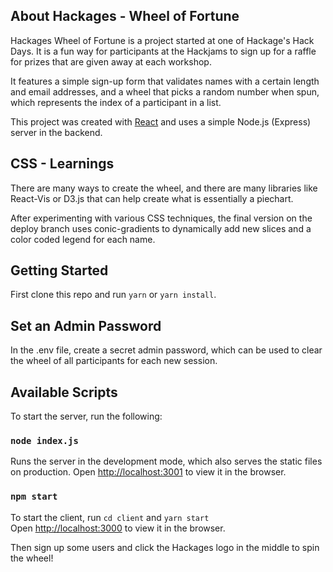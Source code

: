 ## About Hackages - Wheel of Fortune

Hackages Wheel of Fortune is a project started at one of Hackage's Hack Days. It is a fun way for participants at the Hackjams to sign up for a raffle for prizes that are given away at each workshop. 

It features a simple sign-up form that validates names with a certain length and email addresses, and a wheel that picks a random number when spun, which represents the index of a participant in a list.

This project was created with [React](https://github.com/facebook/create-react-app) and uses a simple Node.js (Express) server in the backend.

## CSS - Learnings

There are many ways to create the wheel, and there are many libraries like React-Vis or D3.js that can help create what is essentially a piechart.

After experimenting with various CSS techniques, the final version on the deploy branch uses conic-gradients to dynamically add new slices and a color coded legend for each name.

## Getting Started

First clone this repo and run `yarn` or `yarn install`.

## Set an Admin Password
In the .env file, create a secret admin password, which can be used to clear the wheel of all participants for each new session.

## Available Scripts

To start the server, run the following:

### `node index.js`

Runs the server in the development mode, which also serves the static files on production.
Open [http://localhost:3001](http://localhost:3001) to view it in the browser.

### `npm start`

To start the client, run `cd client` and `yarn start` <br>
Open [http://localhost:3000](http://localhost:3000) to view it in the browser.

Then sign up some users and click the Hackages logo in the middle to spin the wheel!






